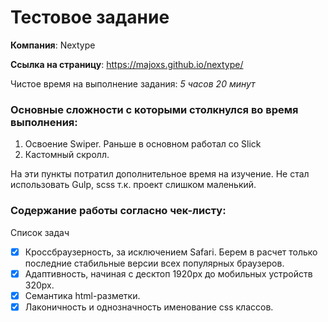 # Тестовое задание
**Компания**: Nextype

**Ссылка на страницу**: https://majoxs.github.io/nextype/

Чистое время на выполнение задания: *5 часов 20 минут*

### Основные сложности с которыми столкнулся во время выполнения:

1. Освоение Swiper. Раньше в основном работал со Slick
2. Кастомный скролл.

На эти пункты потратил дополнительное время на изучение.
Не стал использовать Gulp, scss т.к. проект слишком маленький.

### Содержание работы согласно чек-листу:

Список задач
- [X] Кроссбраузерность, за исключением Safari. Берем в расчет только последние стабильные версии всех популярных браузеров.
- [X] Адаптивность, начиная с десктоп 1920px до мобильных устройств 320px.
- [X] Семантика html-разметки.
- [X] Лаконичность и однозначность именование css классов.